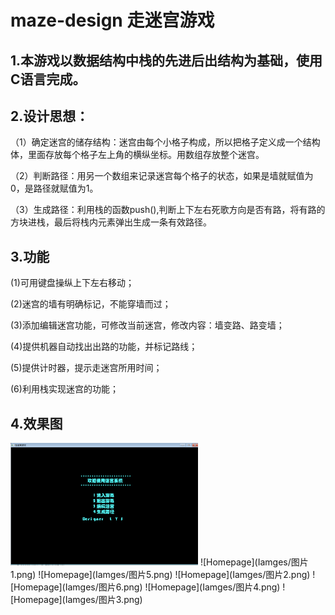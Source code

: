 maze-design 走迷宫游戏
=======================
1.本游戏以数据结构中栈的先进后出结构为基础，使用C语言完成。
------------------------------------------------------
2.设计思想：
----------
（1）确定迷宫的储存结构：迷宫由每个小格子构成，所以把格子定义成一个结构体，里面存放每个格子左上角的横纵坐标。用数组存放整个迷宫。

（2）判断路径：用另一个数组来记录迷宫每个格子的状态，如果是墙就赋值为0，是路径就赋值为1。

（3）生成路径：利用栈的函数push(),判断上下左右死歌方向是否有路，将有路的方块进栈，最后将栈内元素弹出生成一条有效路径。

3.功能
------
(1)可用键盘操纵上下左右移动；

(2)迷宫的墙有明确标记，不能穿墙而过；

(3)添加编辑迷宫功能，可修改当前迷宫，修改内容：墙变路、路变墙；

(4)提供机器自动找出出路的功能，并标记路线；

(5)提供计时器，提示走迷宫所用时间；

(6)利用栈实现迷宫的功能；

4.效果图
--------
<img src="Iamges/图片1.png" width="300">
![Homepage](Iamges/图片1.png)
![Homepage](Iamges/图片5.png)
![Homepage](Iamges/图片2.png)
![Homepage](Iamges/图片6.png)
![Homepage](Iamges/图片4.png)
![Homepage](Iamges/图片3.png)


